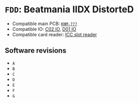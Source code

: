# `FDD`: Beatmania IIDX DistorteD

* Compatible main PCB: [`KNM-???`](../boards.md#knm-???)
* Compatible IO: [C02 IO](../io.md#c02-io), [D01 IO](../io.md#d01-io)
* Compatible card reader: [ICC slot reader](../io.md#icc)

## Software revisions

* `A`
* `B`
* `C`
* `D`
* `E`
* `F`
* `G`
